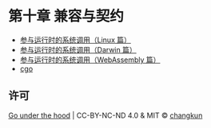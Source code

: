 # 第十章 兼容与契约

- [参与运行时的系统调用（Linux 篇）](./syscall-linux.md)
- [参与运行时的系统调用（Darwin 篇）](./syscall-darwin.md)
- [参与运行时的系统调用（WebAssembly 篇）](./syscall-wasm.md)
- [cgo](./cgo.md)

## 许可

[Go under the hood](https://github.com/changkun/go-under-the-hood) | CC-BY-NC-ND 4.0 & MIT &copy; [changkun](https://changkun.de)